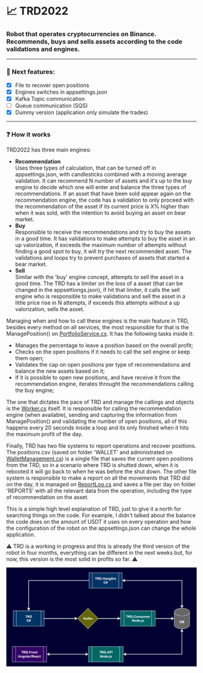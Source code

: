 # 📈 TRD2022 
### Robot that operates cryptocurrencies on Binance. Recommends, buys and sells assets according to the code validations and engines.
<hr>

### 🚧 Next features:
- [x] File to recover open positions
- [x] Engines switches in appsettings.json
- [x] Kafka Topic communication
- [ ] Queue communication (SQS)
- [x] Dummy version (application only simulate the trades)

<hr>

### ❓ How it works
TRD2022 has three main engines:
- <b>Recommendation</b>
  <br> Uses three types of calculation, that can be turned off in appsettings.json, with candlesticks combined with a moving average validation. It can recommend N number of assets and it's up to the buy engine to decide which one will enter and balance the three types of recommendations. If an asset that have been sold appear again on the recommendation engine, the code has a validation to only proceed with the recommendation of the asset if its current price is X% higher than when it was sold, with the intention to avoid buying an asset on bear market.
- <b>Buy</b>
  <br> Responsible to receive the recommendations and try to buy the assets in a good time. It has validations to make attempts to buy the asset in an up valorization, if exceeds the maximum number of attempts without finding a good spot to buy, it will try the next recommended asset. The validations and loops try to prevent purchases of assets that started a bear market.
- <b>Sell</b>
    <br> Similar with the 'buy' engine concept, attempts to sell the asset in a good time. The TRD has a limiter on the loss of a asset (that can be changed in the appsettiongs.json), if hit that limiter, it calls the sell engine who is responsible to make validations and sell the asset in a little price rise in N attempts, if exceeds this attempts without a up valorization, sells the asset.
    
Managing when and how to call these engines is the main feature in TRD, besides every method on all services, the most responsible for that is the ManagePosition() on <a href="https://github.com/anddMF/TRD2022/blob/93f9912d9dad86ddc9b148217f974ca2a1970862/Trade02/Business/services/PortfolioService.cs#L53">PortfolioService.cs<a/>. It has the following tasks inside it:
  - Manages the percentage to leave a position based on the overall profit;
  - Checks on the open positions if it needs to call the sell engine or keep them open;
  - Validates the cap on open positions per type of recommendations and balance the new assets based on it;
  - If it is possible to open new positions, and have receive it from the recommendation engine, iterates throught the recommendations calling the buy engine;

  The one that dictates the pace of TRD and manage the callings and objects is the <a href="https://github.com/anddMF/TRD2022/blob/main/Trade02/Worker.cs">Worker.cs</a> itself. It is responsible for calling the recommendation engine (when available), sending and capturing the information from ManagePosition() and validating the number of open positions, all of this happens every 20 seconds inside a loop and its only finished when it hits the maximum profit of the day.
  
 Finally, TRD has two file systems to report operations and recover positions. The positions.csv (saved on folder 'WALLET' and administrated on <a href="https://github.com/anddMF/TRD2022/blob/main/Trade02/Infra/Cross/WalletManagement.cs">WalletManagement.cs</a>) is a single file that saves the current open positions from the TRD, so in a scenario where TRD is shutted down, when it is rebooted it will go back to when he was before the shut down. The other file system is responsible to make a report on all the movements that TRD did on the day, it is managed on <a href="https://github.com/anddMF/TRD2022/blob/main/Trade02/Infra/Cross/ReportLog.cs">ReportLog.cs</a> and saves a file per day on folder 'REPORTS' with all the relevant data from the operation, including the type of recommendation on the asset.
  
  This is a simple high level explanation of TRD, just to give it a north for searching things on the code. For example, I didn't talked about the balance the code does on the amount of USDT it uses on every operation and how the configuration of the robot on the appsettings.json can change the whole application.
  
  ⚠️ TRD is a working in progress and this is already the third version of the robot in four months, everything can be different in the next weeks but, for now, this version is the most solid in profits so far. ⚠️
 
 ![teste teste](assets/trd_diagram.png)
 
